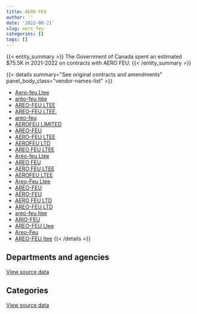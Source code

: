 ```yaml
---
title: AERO FEU
author: ''
date: '2022-08-21'
slug: aero_feu
categories: []
tags: []
---
```


<script src="/rmarkdown-libs/htmlwidgets/htmlwidgets.js"></script>
<link href="/rmarkdown-libs/datatables-css/datatables-crosstalk.css" rel="stylesheet" />
<script src="/rmarkdown-libs/datatables-binding/datatables.js"></script>
<script src="/rmarkdown-libs/jquery/jquery-3.6.0.min.js"></script>
<link href="/rmarkdown-libs/dt-core-bootstrap/css/dataTables.bootstrap.min.css" rel="stylesheet" />
<link href="/rmarkdown-libs/dt-core-bootstrap/css/dataTables.bootstrap.extra.css" rel="stylesheet" />
<script src="/rmarkdown-libs/dt-core-bootstrap/js/jquery.dataTables.min.js"></script>
<script src="/rmarkdown-libs/dt-core-bootstrap/js/dataTables.bootstrap.min.js"></script>
<link href="/rmarkdown-libs/crosstalk/css/crosstalk.min.css" rel="stylesheet" />
<script src="/rmarkdown-libs/crosstalk/js/crosstalk.min.js"></script>
<script src="/rmarkdown-libs/htmlwidgets/htmlwidgets.js"></script>
<link href="/rmarkdown-libs/datatables-css/datatables-crosstalk.css" rel="stylesheet" />
<script src="/rmarkdown-libs/datatables-binding/datatables.js"></script>
<script src="/rmarkdown-libs/jquery/jquery-3.6.0.min.js"></script>
<link href="/rmarkdown-libs/dt-core-bootstrap/css/dataTables.bootstrap.min.css" rel="stylesheet" />
<link href="/rmarkdown-libs/dt-core-bootstrap/css/dataTables.bootstrap.extra.css" rel="stylesheet" />
<script src="/rmarkdown-libs/dt-core-bootstrap/js/jquery.dataTables.min.js"></script>
<script src="/rmarkdown-libs/dt-core-bootstrap/js/dataTables.bootstrap.min.js"></script>
<link href="/rmarkdown-libs/crosstalk/css/crosstalk.min.css" rel="stylesheet" />
<script src="/rmarkdown-libs/crosstalk/js/crosstalk.min.js"></script>

{{< entity_summary >}}
The Government of Canada spent an estimated \$75.5K in 2021-2022 on contracts with AERO FEU.
{{< /entity_summary >}}

{{< details summary="See original contracts and amendments" panel_body_class="vendor-names-list" >}}
- [Aero-feu Ltee](https://search.open.canada.ca/en/ct/?sort=contract_value_f%20desc&page=1&search_text=%22Aero-feu%20Ltee%22)
- [aréo-feu ltée](https://search.open.canada.ca/en/ct/?sort=contract_value_f%20desc&page=1&search_text=%22ar%c3%a9o-feu%20lt%c3%a9e%22)
- [AREO-FEU LTEE](https://search.open.canada.ca/en/ct/?sort=contract_value_f%20desc&page=1&search_text=%22AREO-FEU%20LTEE%22)
- [AREO-FEU LTEE.](https://search.open.canada.ca/en/ct/?sort=contract_value_f%20desc&page=1&search_text=%22AREO-FEU%20LTEE.%22)
- [areo-feu](https://search.open.canada.ca/en/ct/?sort=contract_value_f%20desc&page=1&search_text=%22areo-feu%22)
- [AEROFEU LIMITED](https://search.open.canada.ca/en/ct/?sort=contract_value_f%20desc&page=1&search_text=%22AEROFEU%20LIMITED%22)
- [AREO-FEU](https://search.open.canada.ca/en/ct/?sort=contract_value_f%20desc&page=1&search_text=%22AREO-FEU%22)
- [AERO-FEU LTEE](https://search.open.canada.ca/en/ct/?sort=contract_value_f%20desc&page=1&search_text=%22AERO-FEU%20LTEE%22)
- [AEROFEU LTD](https://search.open.canada.ca/en/ct/?sort=contract_value_f%20desc&page=1&search_text=%22AEROFEU%20LTD%22)
- [AREO FEU LTEE](https://search.open.canada.ca/en/ct/?sort=contract_value_f%20desc&page=1&search_text=%22AREO%20FEU%20LTEE%22)
- [Aréo-feu Ltée](https://search.open.canada.ca/en/ct/?sort=contract_value_f%20desc&page=1&search_text=%22Ar%c3%a9o-feu%20Lt%c3%a9e%22)
- [AREO FEU](https://search.open.canada.ca/en/ct/?sort=contract_value_f%20desc&page=1&search_text=%22AREO%20FEU%22)
- [AERO FEU LTEE](https://search.open.canada.ca/en/ct/?sort=contract_value_f%20desc&page=1&search_text=%22AERO%20FEU%20LTEE%22)
- [AEROFEU LTEE](https://search.open.canada.ca/en/ct/?sort=contract_value_f%20desc&page=1&search_text=%22AEROFEU%20LTEE%22)
- [Areo-Feu Ltee](https://search.open.canada.ca/en/ct/?sort=contract_value_f%20desc&page=1&search_text=%22Areo-Feu%20Ltee%22)
- [ARÉO-FEU](https://search.open.canada.ca/en/ct/?sort=contract_value_f%20desc&page=1&search_text=%22AR%c3%89O-FEU%22)
- [AÉRO-FEU](https://search.open.canada.ca/en/ct/?sort=contract_value_f%20desc&page=1&search_text=%22A%c3%89RO-FEU%22)
- [AERO FEU LTD](https://search.open.canada.ca/en/ct/?sort=contract_value_f%20desc&page=1&search_text=%22AERO%20FEU%20LTD%22)
- [AREO-FEU LTD](https://search.open.canada.ca/en/ct/?sort=contract_value_f%20desc&page=1&search_text=%22AREO-FEU%20LTD%22)
- [areo-feu ltee](https://search.open.canada.ca/en/ct/?sort=contract_value_f%20desc&page=1&search_text=%22areo-feu%20ltee%22)
- [ARIO-FEU](https://search.open.canada.ca/en/ct/?sort=contract_value_f%20desc&page=1&search_text=%22ARIO-FEU%22)
- [AREO-FEU Ltee](https://search.open.canada.ca/en/ct/?sort=contract_value_f%20desc&page=1&search_text=%22AREO-FEU%20%20Ltee%22)
- [Areo-Feu](https://search.open.canada.ca/en/ct/?sort=contract_value_f%20desc&page=1&search_text=%22Areo-Feu%22)
- [AREO-FEU ltee](https://search.open.canada.ca/en/ct/?sort=contract_value_f%20desc&page=1&search_text=%22AREO-FEU%20ltee%22)
{{< /details >}}

## Departments and agencies

<div id="htmlwidget-1" style="width:100%;height:auto;" class="datatables html-widget"></div>
<script type="application/json" data-for="htmlwidget-1">{"x":{"style":"bootstrap","filter":"none","vertical":false,"data":[["<a href=\"/departments/dfo-mpo/\">Fisheries and Oceans Canada<\/a>","<a href=\"/departments/dnd-mdn/\">National Defence<\/a>","<a href=\"/departments/nrc-cnrc/\">National Research Council Canada<\/a>","<a href=\"/departments/rcmp-grc/\">Royal Canadian Mounted Police<\/a>"],[null,6215854.11,null,104501.77],[null,6258147.3,null,18605.85],[0,null,20124.94,null],[null,null,null,75542.3]],"container":"<table class=\"table table-striped table-hover row-border order-column display\">\n  <thead>\n    <tr>\n      <th>Department<\/th>\n      <th>2018-2019<\/th>\n      <th>2019-2020<\/th>\n      <th>2020-2021<\/th>\n      <th>2021-2022<\/th>\n    <\/tr>\n  <\/thead>\n<\/table>","options":{"order":[[4,"desc"]],"pageLength":10,"autoWidth":true,"columnDefs":[{"targets":1,"render":"function(data, type, row, meta) {\n    return type !== 'display' ? data : DTWidget.formatCurrency(data, \"$\", 2, 3, \",\", \".\", true, null);\n  }"},{"targets":2,"render":"function(data, type, row, meta) {\n    return type !== 'display' ? data : DTWidget.formatCurrency(data, \"$\", 2, 3, \",\", \".\", true, null);\n  }"},{"targets":3,"render":"function(data, type, row, meta) {\n    return type !== 'display' ? data : DTWidget.formatCurrency(data, \"$\", 2, 3, \",\", \".\", true, null);\n  }"},{"targets":4,"render":"function(data, type, row, meta) {\n    return type !== 'display' ? data : DTWidget.formatCurrency(data, \"$\", 2, 3, \",\", \".\", true, null);\n  }"},{"width":"16%","targets":[1,2,3,4]},{"className":"dt-right","targets":[1,2,3,4]}],"orderClasses":false}},"evals":["options.columnDefs.0.render","options.columnDefs.1.render","options.columnDefs.2.render","options.columnDefs.3.render"],"jsHooks":[]}</script>
<p class="text-right">
<a href="https://github.com/GoC-Spending/contracts-data/tree/main/data/out/vendors/aero_feu/summary_by_fiscal_year_by_department.csv" class="source-data-link btn btn-link">View source data</a>
</p>

## Categories

<div id="htmlwidget-2" style="width:100%;height:auto;" class="datatables html-widget"></div>
<script type="application/json" data-for="htmlwidget-2">{"x":{"style":"bootstrap","filter":"none","vertical":false,"data":[["<a href=\"/categories/11_defence/\">Defence<\/a>","<a href=\"/categories/5_transportation_and_logistics/\">Transportation and logistics<\/a>","<a href=\"/categories/6_industrial_products_and_services/\">Industrial products and services<\/a>"],[6136401.2,null,183954.68],[6153213.26,null,123539.89],[null,0,20124.94],[null,null,75542.3]],"container":"<table class=\"table table-striped table-hover row-border order-column display\">\n  <thead>\n    <tr>\n      <th>Category<\/th>\n      <th>2018-2019<\/th>\n      <th>2019-2020<\/th>\n      <th>2020-2021<\/th>\n      <th>2021-2022<\/th>\n    <\/tr>\n  <\/thead>\n<\/table>","options":{"order":[[4,"desc"]],"dom":"t","pageLength":30,"autoWidth":true,"columnDefs":[{"targets":1,"render":"function(data, type, row, meta) {\n    return type !== 'display' ? data : DTWidget.formatCurrency(data, \"$\", 2, 3, \",\", \".\", true, null);\n  }"},{"targets":2,"render":"function(data, type, row, meta) {\n    return type !== 'display' ? data : DTWidget.formatCurrency(data, \"$\", 2, 3, \",\", \".\", true, null);\n  }"},{"targets":3,"render":"function(data, type, row, meta) {\n    return type !== 'display' ? data : DTWidget.formatCurrency(data, \"$\", 2, 3, \",\", \".\", true, null);\n  }"},{"targets":4,"render":"function(data, type, row, meta) {\n    return type !== 'display' ? data : DTWidget.formatCurrency(data, \"$\", 2, 3, \",\", \".\", true, null);\n  }"},{"width":"16%","targets":[1,2,3,4]},{"className":"dt-right","targets":[1,2,3,4]}],"orderClasses":false,"lengthMenu":[10,25,30,50,100]}},"evals":["options.columnDefs.0.render","options.columnDefs.1.render","options.columnDefs.2.render","options.columnDefs.3.render"],"jsHooks":[]}</script>
<p class="text-right">
<a href="https://github.com/GoC-Spending/contracts-data/tree/main/data/out/vendors/aero_feu/summary_by_fiscal_year_by_category.csv" class="source-data-link btn btn-link">View source data</a>
</p>
